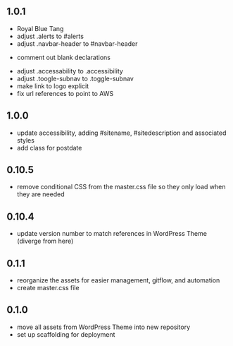 ## 1.0.1
+ Royal Blue Tang
+ adjust .alerts to #alerts
+ adjust .navbar-header to #navbar-header
- comment out blank declarations
+ adjust .accessability to .accessibility
+ adjust .toogle-subnav to .toggle-subnav
+ make link to logo explicit
+ fix url references to point to AWS

## 1.0.0
+ update accessibility, adding #sitename, #sitedescription and associated styles
+ add class for postdate

## 0.10.5
+ remove conditional CSS from the master.css file so they only load when they are needed

## 0.10.4
+ update version number to match references in WordPress Theme (diverge from here)

## 0.1.1

+ reorganize the assets for easier management, gitflow, and automation
+ create master.css file

## 0.1.0

+ move all assets from WordPress Theme into new repository
+ set up scaffolding for deployment

